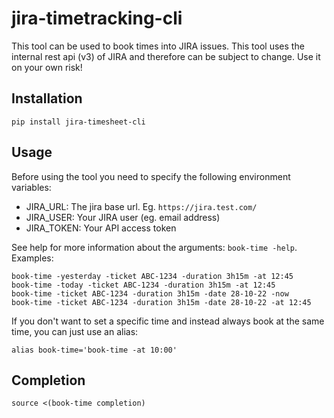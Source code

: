 # jira-timetracking-cli

This tool can be used to book times into JIRA issues. This tool uses the internal rest api (v3) of JIRA and therefore can be subject to change. Use it on your own risk!

## Installation

`pip install jira-timesheet-cli`

## Usage

Before using the tool you need to specify the following environment variables:
- JIRA_URL: The jira base url. Eg. `https://jira.test.com/`
- JIRA_USER: Your JIRA user (eg. email address)
- JIRA_TOKEN: Your API access token 

See help for more information about the arguments: `book-time -help`. Examples:
```
book-time -yesterday -ticket ABC-1234 -duration 3h15m -at 12:45
book-time -today -ticket ABC-1234 -duration 3h15m -at 12:45
book-time -ticket ABC-1234 -duration 3h15m -date 28-10-22 -now
book-time -ticket ABC-1234 -duration 3h15m -date 28-10-22 -at 12:45
```

If you don't want to set a specific time and instead always book at the same time, you can just use an alias:
```
alias book-time='book-time -at 10:00'
```

## Completion

`source <(book-time completion)`
